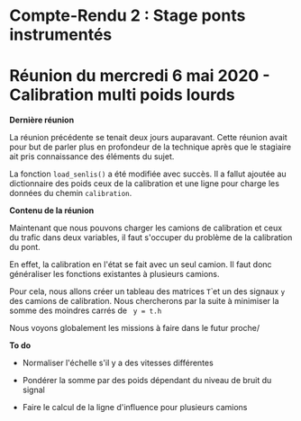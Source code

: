 # **Compte-Rendu 2 : Stage ponts instrumentés**

# **Réunion du mercredi 6 mai 2020 - Calibration multi poids lourds**


**Dernière réunion**

La réunion précédente se tenait deux jours auparavant. Cette réunion avait pour but de parler plus en profondeur de la technique après que le stagiaire ait pris connaissance des éléments du sujet.

La fonction `load_senlis()` a été modifiée avec succès. Il a fallut ajoutée au dictionnaire des poids ceux de la calibration et une ligne pour charge les données du chemin `calibration`.


**Contenu de la réunion**

Maintenant que nous pouvons charger les camions de calibration et ceux du trafic dans deux variables, il faut s'occuper du problème de la calibration du pont.

En effet, la calibration en l'état se fait avec un seul camion. Il faut donc généraliser les fonctions existantes à plusieurs camions.

Pour cela, nous allons créer un tableau des matrices `T`̀ et un des signaux ` y ` des camions de calibration. Nous chercherons par la suite à minimiser la somme des moindres carrés de ` y = t.h`

Nous voyons globalement les missions à faire dans le futur proche/

**To do**

- Normaliser l'échelle s'il y a des vitesses différentes

- Pondérer la somme par des poids dépendant du niveau de bruit du signal

- Faire le calcul de la ligne d'influence pour plusieurs camions